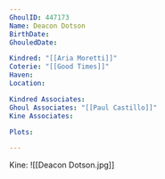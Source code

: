 ```yaml
---
GhoulID: 447173
Name: Deacon Dotson
BirthDate: 
GhouledDate: 

Kindred: "[[Aria Moretti]]"
Coterie: "[[Good Times]]"
Haven: 
Location: 

Kindred Associates: 
Ghoul Associates: "[[Paul Castillo]]"
Kine Associates: 

Plots: 

---
```


Kine: ![[Deacon Dotson.jpg]]
